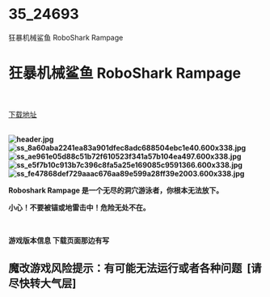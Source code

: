 # 35_24693
狂暴机械鲨鱼 RoboShark Rampage
# 狂暴机械鲨鱼 RoboShark Rampage
 <br/></br>
[下载地址](https://www.switch520.cc/article/24693 "下载地址")
<br/></br>

<p><strong><img title="header.jpg" src="https://www.switch520.cc/muke_img/2021_11_18_f427ede39b74a.jpg" alt="header.jpg"></strong><br>
<strong><img title="ss_8a60aba2241ea83a901dfec8adc688504ebc1e40.600x338.jpg" src="https://www.switch520.cc/muke_img/2021_11_18_f1e523bb2cb25.jpg" alt="ss_8a60aba2241ea83a901dfec8adc688504ebc1e40.600x338.jpg"></strong><br>
<strong><img title="ss_ae961e05d88c51b72f610523f341a57b104ea497.600x338.jpg" src="https://www.switch520.cc/muke_img/2021_11_18_2636632947b16.jpg" alt="ss_ae961e05d88c51b72f610523f341a57b104ea497.600x338.jpg"></strong><br>
<strong><img title="ss_e5f7b10c913b7c396c8fa5a25e169085c9591366.600x338.jpg" src="https://www.switch520.cc/muke_img/2021_11_18_3a994279780a4.jpg" alt="ss_e5f7b10c913b7c396c8fa5a25e169085c9591366.600x338.jpg"></strong><br>
<strong><img title="ss_fe47868def729aaac676aa89e599a28ff39e2003.600x338.jpg" src="https://www.switch520.cc/muke_img/2021_11_18_9f8662ff70c51.jpg" alt="ss_fe47868def729aaac676aa89e599a28ff39e2003.600x338.jpg">&nbsp;</strong></p>
<p><strong>Roboshark Rampage 是一个无尽的洞穴游泳者，你根本无法放下。</strong></p>
<p><strong>小心！不要被锚或地雷击中！危险无处不在。</strong></p>
<p>&nbsp;</p>
<p><strong>游戏版本信息 下载页面那边有写</strong></p>
<h2><strong>魔改游戏风险提示：有可能无法运行或者各种问题 &nbsp;[请尽快转大气层]</strong></h2>



